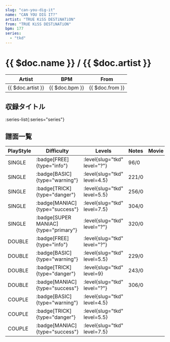 ```yaml
---
slug: "can-you-dig-it"
name: "CAN YOU DIG IT?"
artist: "TRUE KiSS DESTiNATiON"
from: "TRUE KiSS DESTiNATiON"
bpm: 177
series:
  - "tkd"
---
```


# {{ $doc.name }} / {{ $doc.artist }}

|Artist|BPM|From|
|------|---|----|
|{{ $doc.artist }}|{{ $doc.bpm }}|{{ $doc.from }}|

## 収録タイトル

:series-list{:series="series"}

## 譜面一覧

|PlayStyle|Difficulty|Levels|Notes|Movie|
|---------|----------|------|-----|-----|
|SINGLE| :badge[FREE]{type="info"}|<div class="field is-grouped is-grouped-multiline"> :level{slug="tkd" level="?"}</div>|96/0||
|SINGLE| :badge[BASIC]{type="warning"}|<div class="field is-grouped is-grouped-multiline"> :level{slug="tkd" level=4.5}</div>|221/0||
|SINGLE| :badge[TRICK]{type="danger"}|<div class="field is-grouped is-grouped-multiline"> :level{slug="tkd" level=5.5}</div>|256/0||
|SINGLE| :badge[MANIAC]{type="success"}|<div class="field is-grouped is-grouped-multiline"> :level{slug="tkd" level=7.5}</div>|304/0||
|SINGLE| :badge[SUPER MANIAC]{type="primary"}|<div class="field is-grouped is-grouped-multiline"> :level{slug="tkd" level="?"}</div>|320/0||
|DOUBLE| :badge[FREE]{type="info"}|<div class="field is-grouped is-grouped-multiline"> :level{slug="tkd" level="?"}</div>|||
|DOUBLE| :badge[BASIC]{type="warning"}|<div class="field is-grouped is-grouped-multiline"> :level{slug="tkd" level=5.5}</div>|229/0||
|DOUBLE| :badge[TRICK]{type="danger"}|<div class="field is-grouped is-grouped-multiline"> :level{slug="tkd" level=9}</div>|243/0||
|DOUBLE| :badge[MANIAC]{type="success"}|<div class="field is-grouped is-grouped-multiline"> :level{slug="tkd" level="?"}</div>|306/0||
|COUPLE| :badge[BASIC]{type="warning"}|<div class="field is-grouped is-grouped-multiline"> :level{slug="tkd" level=4.5}</div>|||
|COUPLE| :badge[TRICK]{type="danger"}|<div class="field is-grouped is-grouped-multiline"> :level{slug="tkd" level=5.5}</div>|||
|COUPLE| :badge[MANIAC]{type="success"}|<div class="field is-grouped is-grouped-multiline"> :level{slug="tkd" level=7.5}</div>|||
